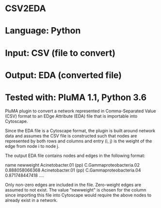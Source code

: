 # CSV2EDA
# Language: Python
# Input: CSV (file to convert)
# Output: EDA (converted file)
# Tested with: PluMA 1.1, Python 3.6

PluMA plugin to convert a network represented in Comma-Separated Value (CSV) format
to an EDge Attribute (EDA) file that is importable into Cytoscape.

Since the EDA file is a Cytoscape format, the plugin is built around network data
and assumes the CSV file is constructed such that nodes are represented by both rows
and columns and entry (i, j) is the weight of the edge from node i to node j.

The output EDA file contains nodes and edges in the following format:

name    newweight
Acinetobacter.01 (pp) C.Gammaproteobacteria.02  0.888058066368
Acinetobacter.01 (pp) C.Gammaproteobacteria.04  0.871748447418
....

Only non-zero edges are included in the file.  Zero-weight edges are assumed
to not exist.  The value "newweight" is chosen for the column since importing
this file into Cytoscape would require the above nodes to already exist in a network.
